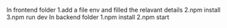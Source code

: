 In frontend folder 1.add a file env and filled the relavant 
details 2.npm install 3.npm run dev
In backend folder 1.npm install 2.npm start

